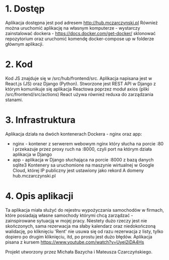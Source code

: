 # 1. Dostęp
Aplikacja dostępna jest pod adresem http://hub.mczarczynski.pl
Również można uruchomić aplikację na własnym komputerze - wystarczy zainstalować dockera - https://docs.docker.com/get-docker/
sklonować repozytorium oraz uruchomić komendę docker-compose up w folderze głównym aplikacji.
# 2. Kod
Kod JS znajduje się w /src/hub/frontend/src.
Aplikacja napisana jest w React.js (JS) oraz Django (Python). Stworzone jest REST API w Django z którym komunikuje się aplikacja Reactowa poprzez moduł axios (pliki /src/frontend/src/actions)
React używa również reduxa do zarządzania stanami.
# 3. Infrastruktura
Aplikacja działa na dwóch kontenerach Dockera - nginx oraz app:
- nginx - kontener z serwerem webowym nginx który słucha na porcie :80 i przekazuje przez proxy ruch na :8000, czyli port na którym działa aplikacja w Django
- app - aplikacja w Django słuchająca na porcie :8000 z bazą danych sqlite3
Kontenery sa uruchomione na maszynie wirtualnej w Google Cloud, której IP publiczny jest ustawiony jako rekord A domeny hub.mczarczynski.pl

# 4. Opis aplikacji
Ta aplikacja miała służyć do rejestru wypożyczania samochodów w firmach, które posiadają własne samochody którymi chcą zarządzać - zainspirowane sytuacją w mojej pracy. Niestety dużo rzeczy jest nie skończonych, sama rezerwacja ma słaby kalendarz oraz niedokończoną walidację, po kliknięciu 'Rent' nie usuwa się od razu rezerwacja z listy, tylko dopiero po drugim kliknięciu, itd, po prostu jest dużo błędów. 
Aplikacja pisana z kursem https://www.youtube.com/watch?v=Uyei2iDA4Hs

Projekt utworzony przez Michała Bazycha i Mateusza Czarczyńskiego.